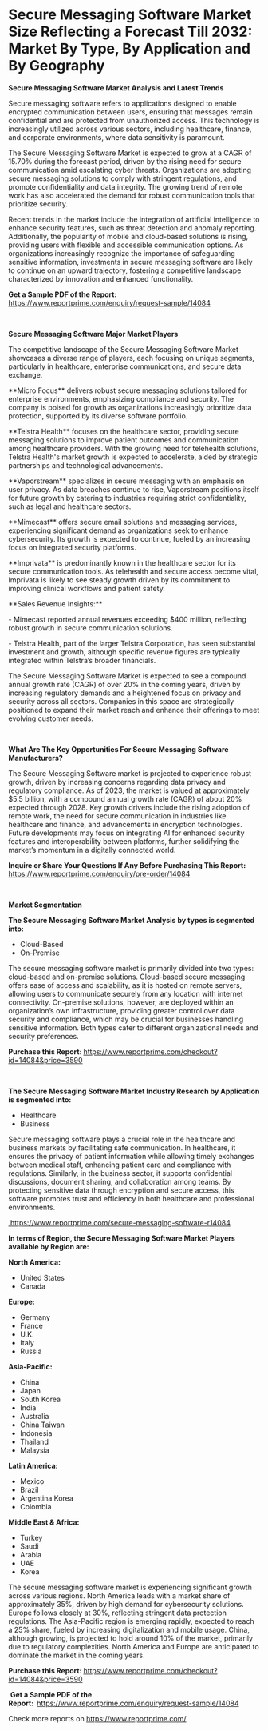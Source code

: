 <p><h1>Secure Messaging Software Market Size Reflecting a Forecast Till 2032: Market By Type, By Application and By Geography</h1></p><p><strong>Secure Messaging Software Market Analysis and Latest Trends</strong></p>
<p><p>Secure messaging software refers to applications designed to enable encrypted communication between users, ensuring that messages remain confidential and are protected from unauthorized access. This technology is increasingly utilized across various sectors, including healthcare, finance, and corporate environments, where data sensitivity is paramount.</p><p>The Secure Messaging Software Market is expected to grow at a CAGR of 15.70% during the forecast period, driven by the rising need for secure communication amid escalating cyber threats. Organizations are adopting secure messaging solutions to comply with stringent regulations, and promote confidentiality and data integrity. The growing trend of remote work has also accelerated the demand for robust communication tools that prioritize security.</p><p>Recent trends in the market include the integration of artificial intelligence to enhance security features, such as threat detection and anomaly reporting. Additionally, the popularity of mobile and cloud-based solutions is rising, providing users with flexible and accessible communication options. As organizations increasingly recognize the importance of safeguarding sensitive information, investments in secure messaging software are likely to continue on an upward trajectory, fostering a competitive landscape characterized by innovation and enhanced functionality.</p></p>
<p><strong>Get a Sample PDF of the Report:&nbsp;</strong> <a href="https://www.reportprime.com/enquiry/request-sample/14084?utm_campaign=3256&utm_medium=2&utm_source=Github&utm_content=ia&utm_term=20032025&utm_id=secure-messaging-software">https://www.reportprime.com/enquiry/request-sample/14084</a></p>
<p>&nbsp;</p>
<p><strong>Secure Messaging Software Major Market Players</strong></p>
<p><p>The competitive landscape of the Secure Messaging Software Market showcases a diverse range of players, each focusing on unique segments, particularly in healthcare, enterprise communications, and secure data exchange.</p><p>**Micro Focus** delivers robust secure messaging solutions tailored for enterprise environments, emphasizing compliance and security. The company is poised for growth as organizations increasingly prioritize data protection, supported by its diverse software portfolio.</p><p>**Telstra Health** focuses on the healthcare sector, providing secure messaging solutions to improve patient outcomes and communication among healthcare providers. With the growing need for telehealth solutions, Telstra Health's market growth is expected to accelerate, aided by strategic partnerships and technological advancements.</p><p>**Vaporstream** specializes in secure messaging with an emphasis on user privacy. As data breaches continue to rise, Vaporstream positions itself for future growth by catering to industries requiring strict confidentiality, such as legal and healthcare sectors.</p><p>**Mimecast** offers secure email solutions and messaging services, experiencing significant demand as organizations seek to enhance cybersecurity. Its growth is expected to continue, fueled by an increasing focus on integrated security platforms.</p><p>**Imprivata** is predominantly known in the healthcare sector for its secure communication tools. As telehealth and secure access become vital, Imprivata is likely to see steady growth driven by its commitment to improving clinical workflows and patient safety.</p><p>**Sales Revenue Insights:** </p><p>- Mimecast reported annual revenues exceeding $400 million, reflecting robust growth in secure communication solutions.</p><p>- Telstra Health, part of the larger Telstra Corporation, has seen substantial investment and growth, although specific revenue figures are typically integrated within Telstra’s broader financials.</p><p>The Secure Messaging Software Market is expected to see a compound annual growth rate (CAGR) of over 20% in the coming years, driven by increasing regulatory demands and a heightened focus on privacy and security across all sectors. Companies in this space are strategically positioned to expand their market reach and enhance their offerings to meet evolving customer needs.</p></p>
<p>&nbsp;</p>
<p><strong>What Are The Key Opportunities For Secure Messaging Software Manufacturers?</strong></p>
<p><p>The Secure Messaging Software market is projected to experience robust growth, driven by increasing concerns regarding data privacy and regulatory compliance. As of 2023, the market is valued at approximately $5.5 billion, with a compound annual growth rate (CAGR) of about 20% expected through 2028. Key growth drivers include the rising adoption of remote work, the need for secure communication in industries like healthcare and finance, and advancements in encryption technologies. Future developments may focus on integrating AI for enhanced security features and interoperability between platforms, further solidifying the market’s momentum in a digitally connected world.</p></p>
<p><strong>Inquire or Share Your Questions If Any Before Purchasing This Report:</strong> <a href="https://www.reportprime.com/enquiry/pre-order/14084?utm_campaign=3256&utm_medium=2&utm_source=Github&utm_content=ia&utm_term=20032025&utm_id=secure-messaging-software">https://www.reportprime.com/enquiry/pre-order/14084</a></p>
<p>&nbsp;</p>
<p><strong>Market Segmentation</strong></p>
<p><strong>The Secure Messaging Software Market Analysis by types is segmented into:</strong></p>
<p><ul><li>Cloud-Based</li><li>On-Premise</li></ul></p>
<p><p>The secure messaging software market is primarily divided into two types: cloud-based and on-premise solutions. Cloud-based secure messaging offers ease of access and scalability, as it is hosted on remote servers, allowing users to communicate securely from any location with internet connectivity. On-premise solutions, however, are deployed within an organization’s own infrastructure, providing greater control over data security and compliance, which may be crucial for businesses handling sensitive information. Both types cater to different organizational needs and security preferences.</p></p>
<p><strong>Purchase this Report:&nbsp;</strong><a href="https://www.reportprime.com/checkout?id=14084&price=3590&utm_campaign=3256&utm_medium=2&utm_source=Github&utm_content=ia&utm_term=20032025&utm_id=secure-messaging-software">https://www.reportprime.com/checkout?id=14084&price=3590</a></p>
<p>&nbsp;</p>
<p><strong>The Secure Messaging Software Market Industry Research by Application is segmented into:</strong></p>
<p><ul><li>Healthcare</li><li>Business</li></ul></p>
<p><p>Secure messaging software plays a crucial role in the healthcare and business markets by facilitating safe communication. In healthcare, it ensures the privacy of patient information while allowing timely exchanges between medical staff, enhancing patient care and compliance with regulations. Similarly, in the business sector, it supports confidential discussions, document sharing, and collaboration among teams. By protecting sensitive data through encryption and secure access, this software promotes trust and efficiency in both healthcare and professional environments.</p></p>
<p><a href="https://www.reportprime.com/secure-messaging-software-r14084?utm_campaign=3256&utm_medium=2&utm_source=Github&utm_content=ia&utm_term=20032025&utm_id=secure-messaging-software">&nbsp;https://www.reportprime.com/secure-messaging-software-r14084</a></p>
<p><strong>In terms of Region, the Secure Messaging Software Market Players available by Region are:</strong></p>
<p>
    <p> <strong> North America: </strong>
        <ul>
            <li>United States</li>
            <li>Canada</li>
        </ul>
        </p> 
    <p> <strong> Europe: </strong>
        <ul>
            <li>Germany</li>
            <li>France</li>
            <li>U.K.</li>
            <li>Italy</li>
            <li>Russia</li>
        </ul>
        </p> 
    <p> <strong> Asia-Pacific: </strong>
        <ul>
            <li>China</li>
            <li>Japan</li>
            <li>South Korea</li>
            <li>India</li>
            <li>Australia</li>
            <li>China Taiwan</li>
            <li>Indonesia</li>
            <li>Thailand</li>
            <li>Malaysia</li>
        </ul>
        </p> 
    <p> <strong> Latin America: </strong>
        <ul>
            <li>Mexico</li>
            <li>Brazil</li>
            <li>Argentina Korea</li>
            <li>Colombia</li>
        </ul>
        </p> 
    <p> <strong> Middle East & Africa: </strong>
        <ul>
            <li>Turkey</li>
            <li>Saudi</li>
            <li>Arabia</li>
            <li>UAE</li>
            <li>Korea</li>
        </ul>
    </p>
    </p>
<p><p>The secure messaging software market is experiencing significant growth across various regions. North America leads with a market share of approximately 35%, driven by high demand for cybersecurity solutions. Europe follows closely at 30%, reflecting stringent data protection regulations. The Asia-Pacific region is emerging rapidly, expected to reach a 25% share, fueled by increasing digitalization and mobile usage. China, although growing, is projected to hold around 10% of the market, primarily due to regulatory complexities. North America and Europe are anticipated to dominate the market in the coming years.</p></p>
<p><strong>Purchase this Report: </strong><a href="https://www.reportprime.com/checkout?id=14084&price=3590&utm_campaign=3256&utm_medium=2&utm_source=Github&utm_content=ia&utm_term=20032025&utm_id=secure-messaging-software">https://www.reportprime.com/checkout?id=14084&price=3590</a></p>
<p>&nbsp;<strong>Get a Sample PDF of the Report:&nbsp;&nbsp;</strong><a href="https://www.reportprime.com/enquiry/request-sample/14084?utm_campaign=3256&utm_medium=2&utm_source=Github&utm_content=ia&utm_term=20032025&utm_id=secure-messaging-software">https://www.reportprime.com/enquiry/request-sample/14084</a></p>
<p><strong></strong></p>
<p>Check more reports on <a href="https://www.reportprime.com/?utm_campaign=3256&utm_medium=2&utm_source=Github&utm_content=ia&utm_term=20032025&utm_id=secure-messaging-software">https://www.reportprime.com/</a></p>